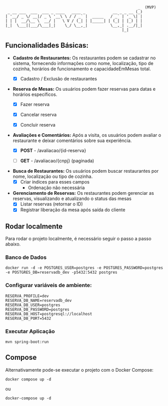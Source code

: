 ```text
                                                          _  (MVP)
 _ __ ___  ___  ___ _ ____   ____ _            __ _ _ __ (_)
| '__/ _ \/ __|/ _ \ '__\ \ / / _` |  _____   / _` | '_ \| |
| | |  __/\__ \  __/ |   \ V / (_| | |_____| | (_| | |_) | |
|_|  \___||___/\___|_|    \_/ \__,_|          \__,_| .__/|_|
                                                   |_|      
```

## Funcionalidades Básicas:
* **Cadastro de Restaurantes:** Os restaurantes podem se cadastrar no
sistema, fornecendo informações como nome, localização, tipo de
cozinha, horários de funcionamento e capacidadeEmMesas total.
  - [X] Cadastro / Exclusão de restaurantes


* **Reserva de Mesas:** Os usuários podem fazer reservas para datas e horários específicos.
  - [X] Fazer reserva
  - [X] Cancelar reserva
  - [X] Concluir reserva


* **Avaliações e Comentários:** Após a visita, os usuários podem avaliar o restaurante e deixar comentários sobre sua experiência.
  - [x] **POST** - /avaliacao/{id-reserva} 
  - [ ] **GET** - /avaliacao/{cnpj} (paginada)


* **Busca de Restaurantes:** Os usuários podem buscar restaurantes por nome, localização ou tipo de cozinha.
  - [X] Criar índices para esses campos 
    - Ordenação não necessária


* **Gerenciamento de Reservas:** Os restaurantes podem gerenciar as reservas, visualizando e atualizando o status das mesas
    - [X] Listar reservas (retornar o ID)
    - [X] Registrar liberação da mesa após saída do cliente

## Rodar localmente
Para rodar o projeto localmente, é necessário seguir o passo a passo abaixo.
### Banco de Dados
```shell
docker run -d -e POSTGRES_USER=postgres -e POSTGRES_PASSWORD=postgres -e POSTGRES_DB=reservadb_dev -p5432:5432 postgres
```

### Configurar variáveis de ambiente:
```.dotenv
RESERVA_PROFILE=dev
RESERVA_DB_NAME=reservadb_dev
RESERVA_DB_USER=postgres
RESERVA_DB_PASSWORD=postgres
RESERVA_DB_HOST=postgresql://localhost
RESERVA_DB_PORT=5432
```

### Executar Aplicação
```shell
mvn spring-boot:run
```

## Compose
Alternativamente pode-se executar o projeto com o Docker Compose:
```shell
docker compose up -d
```
ou

```shell
docker-compose up -d
```